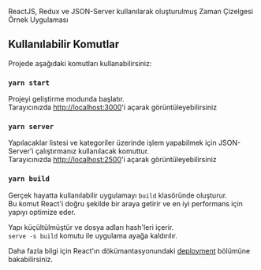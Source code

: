 ReactJS, Redux ve JSON-Server kullanılarak oluşturulmuş Zaman Çizelgesi Örnek Uygulaması

## Kullanılabilir Komutlar

Projede aşağıdaki komutları kullanabilirsiniz:

### `yarn start`

Projeyi geliştirme modunda başlatır.<br />
Tarayıcınızda [http://localhost:3000](http://localhost:3000)'i açarak görüntüleyebilirsiniz

### `yarn server`

Yapılacaklar listesi ve kategoriler üzerinde işlem yapabilmek için JSON-Server'i çalıştırmanız kullanılacak komuttur. <br />
Tarayıcınızda [http://localhost:2500](http://localhost:2500)'i açarak görüntüleyebilirsiniz

### `yarn build`

Gerçek hayatta kullanılabilir uygulamayı `build` klasöründe oluşturur. <br />
Bu komut React'i doğru şekilde bir araya getirir ve en iyi performans için yapıyı optimize eder.

Yapı küçültülmüştür ve dosya adları hash'leri içerir. <br />
`serve -s build` komutu ile uygulama ayağa kaldırılır.

Daha fazla bilgi için React'ın dökümantasyonundaki [deployment](https://create-react-app.dev/docs/deployment/) bölümüne bakabilirsiniz.
